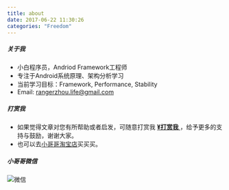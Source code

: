 ```yaml
---
title: about
date: 2017-06-22 11:30:26
categories: "Freedom"
---
```




##### 关于我

- 小白程序员，Andriod Framework工程师
- 专注于Android系统原理、架构分析学习
- 当前学习目标：Framework, Performance, Stability
- Email: rangerzhou.life@gmail.com

##### 打赏我

- 如果觉得文章对您有所帮助或者启发，可随意打赏我 [**¥打赏我** ](/images/wechat.jpg)，给予更多的支持与鼓励，谢谢大家。
- 也可以去[小哥哥淘宝店](http://fashionentice.taobao.com/)买买买。

##### 小哥哥微信

![微信](/images/wx.jpg)

